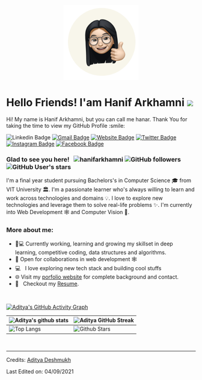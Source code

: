 <p align="center">
    <img width="200" src="https://github.com/Kathryn-Jie/Kathryn-Jie/blob/main/kathryn.png">
</p>

<h1> Hello Friends! I'am Hanif Arkhamni <img src = "https://raw.githubusercontent.com/MartinHeinz/MartinHeinz/master/wave.gif" width = 30px> </h1>
<p align='center'>
</p>

<div size='20px'> Hi! My name is Hanif Arkhamni, but you can call me hanar. Thank You for taking the time to view my GitHub Profile :smile: 
</div>

![Linkedin Badge](https://img.shields.io/badge/LinkedIn-blue?style=flat&logo=linkedin&labelColor=blue&link=https://www.linkedin.com/in/hanifarkhamni/) [![Gmail Badge](https://img.shields.io/badge/Gmail-red?style=flat-square&logo=Gmail&logoColor=white&link=mailto:manumanoj0010@gmail.com)](mailto:reosps.com) [![Website Badge](https://img.shields.io/badge/-Website-47CCCC?style=flat&logo=Google-Chrome&logoColor=white&link=https://manumanoj.me)](https://hanifarkhamni.com) [![Twitter Badge](https://img.shields.io/badge/-Twitter-1ca0f1?style=flat&labelColor=1ca0f1&logo=twitter&logoColor=white&link=https://twitter.com/hanifarkhamni)](https://twitter.com/hanifarkhamni) [![Instagram Badge](https://img.shields.io/badge/-Instagram-E4405F?style=flat&logo=instagram&logoColor=white&link=https://instagram.com/hanifarkhamni/)](https://instagram.com/hanifarkhamni) [![Facebook Badge](https://img.shields.io/badge/-Facebook-1877f2?style=flat&logo=facebook&logoColor=white&link=https://facebook.com/hanifarkhamni)](https://facebook.com/hanifarkhamni)

### Glad to see you here! &nbsp; <img src="https://komarev.com/ghpvc/?username=hanifarkhamni&label=Profile%20views&color=0e75b6&style=flat" alt="hanifarkhamni" /> ![GitHub followers](https://img.shields.io/github/followers/hanifarkhamni) ![GitHub User's stars](https://img.shields.io/github/stars/hanifarkhamni)

I'm a final year student pursuing Bachelors's in Computer Science 🎓 from VIT University 🏛. I'm a passionate learner who's always willing to learn and work across technologies and domains 💡. I love to explore new technologies and leverage them to solve real-life problems ✨. I'm currently into Web Development 🕸️ and Computer Vision 👀.

### More about me:

- 👨💻 Currently working, learning and growing my skillset in deep learning, competitive coding, data structures and algorithms.
- 🤝 Open for collaborations in web development 🕸️
- 💻 &nbsp; I love exploring new tech stack and building cool stuffs
- 🌐 Visit my [porfolio website](https://manumanoj.me) for complete background and contact.
- 📝 &nbsp; Checkout my [Resume](https://manumanoj.me/Resume.pdf).
  
<br>
  
[![Aditya's GitHub Activity Graph](https://activity-graph.herokuapp.com/graph?username=hanifarkhamni&theme=tokyonight)](https://git.io/praveenscience)

| ![Aditya's github stats](https://github-readme-stats.vercel.app/api?username=hanifarkhamni&show_icons=true&theme=tokyonight) | ![Aditya GitHub Streak](https://github-readme-streak-stats.herokuapp.com/?user=hanifarkhamni&theme=tokyonight) |
| --- | --- |
| ![Top Langs](https://github-readme-stats.vercel.app/api/top-langs/?username=hanifarkhamni&theme=tokyonight) | ![Github Stars](https://github-readme-stats.vercel.app/api?username=hanifarkhamni&show_icons=true&locale=en&count_private=true&hide_rank=true&custom_title=My%20GitHub%20Stats&disable_animations=true&theme=tokyonight) |


<br>


-----
Credits: [Aditya Deshmukh](https://github.com/hanifarkhamni)

Last Edited on: 04/09/2021
